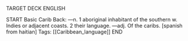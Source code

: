 TARGET DECK
ENGLISH

START
Basic
Carib
Back: —n. 1 aboriginal inhabitant of the southern w. Indies or adjacent coasts. 2 their language. —adj. Of the caribs. [spanish from haitian]
Tags: [[Caribbean_language]]
END
